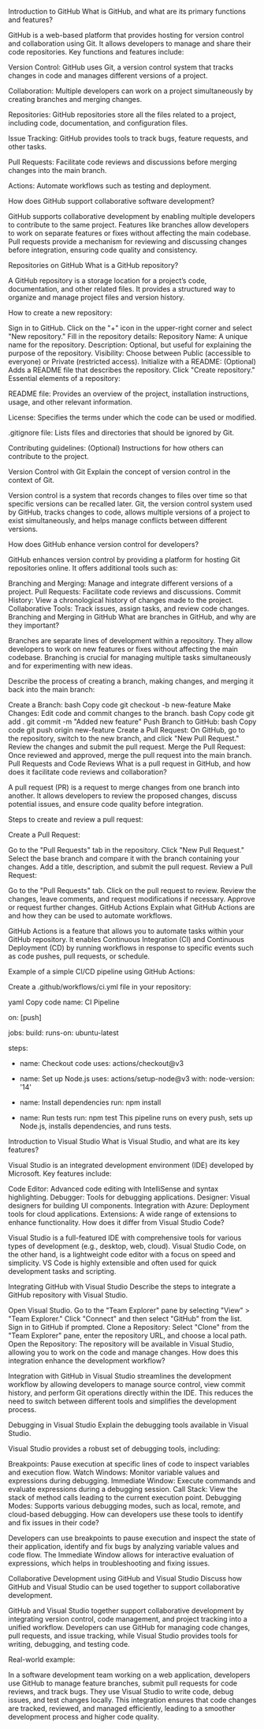 Introduction to GitHub What is GitHub, and what are its primary functions and features?

GitHub is a web-based platform that provides hosting for version control and collaboration using Git. It allows developers to manage and share their code repositories. Key functions and features include:

Version Control: GitHub uses Git, a version control system that tracks changes in code and manages different versions of a project.

Collaboration: Multiple developers can work on a project simultaneously by creating branches and merging changes.

Repositories: GitHub repositories store all the files related to a project, including code, documentation, and configuration files.

Issue Tracking: GitHub provides tools to track bugs, feature requests, and other tasks.

Pull Requests: Facilitate code reviews and discussions before merging changes into the main branch.

Actions: Automate workflows such as testing and deployment.

How does GitHub support collaborative software development?

GitHub supports collaborative development by enabling multiple developers to contribute to the same project. Features like branches allow developers to work on separate features or fixes without affecting the main codebase. Pull requests provide a mechanism for reviewing and discussing changes before integration, ensuring code quality and consistency.

Repositories on GitHub What is a GitHub repository?

A GitHub repository is a storage location for a project’s code, documentation, and other related files. It provides a structured way to organize and manage project files and version history.

How to create a new repository:

Sign in to GitHub. Click on the "+" icon in the upper-right corner and select "New repository." Fill in the repository details: Repository Name: A unique name for the repository. Description: Optional, but useful for explaining the purpose of the repository. Visibility: Choose between Public (accessible to everyone) or Private (restricted access). Initialize with a README: (Optional) Adds a README file that describes the repository. Click "Create repository." Essential elements of a repository:

README file: Provides an overview of the project, installation instructions, usage, and other relevant information.

License: Specifies the terms under which the code can be used or modified.

.gitignore file: Lists files and directories that should be ignored by Git.

Contributing guidelines: (Optional) Instructions for how others can contribute to the project.

Version Control with Git Explain the concept of version control in the context of Git.

Version control is a system that records changes to files over time so that specific versions can be recalled later. Git, the version control system used by GitHub, tracks changes to code, allows multiple versions of a project to exist simultaneously, and helps manage conflicts between different versions.

How does GitHub enhance version control for developers?

GitHub enhances version control by providing a platform for hosting Git repositories online. It offers additional tools such as:

Branching and Merging: Manage and integrate different versions of a project. Pull Requests: Facilitate code reviews and discussions. Commit History: View a chronological history of changes made to the project. Collaborative Tools: Track issues, assign tasks, and review code changes. Branching and Merging in GitHub What are branches in GitHub, and why are they important?

Branches are separate lines of development within a repository. They allow developers to work on new features or fixes without affecting the main codebase. Branching is crucial for managing multiple tasks simultaneously and for experimenting with new ideas.

Describe the process of creating a branch, making changes, and merging it back into the main branch:

Create a Branch: bash Copy code git checkout -b new-feature Make Changes: Edit code and commit changes to the branch. bash Copy code git add . git commit -m "Added new feature" Push Branch to GitHub: bash Copy code git push origin new-feature Create a Pull Request: On GitHub, go to the repository, switch to the new branch, and click "New Pull Request." Review the changes and submit the pull request. Merge the Pull Request: Once reviewed and approved, merge the pull request into the main branch. Pull Requests and Code Reviews What is a pull request in GitHub, and how does it facilitate code reviews and collaboration?

A pull request (PR) is a request to merge changes from one branch into another. It allows developers to review the proposed changes, discuss potential issues, and ensure code quality before integration.

Steps to create and review a pull request:

Create a Pull Request:

Go to the "Pull Requests" tab in the repository. Click "New Pull Request." Select the base branch and compare it with the branch containing your changes. Add a title, description, and submit the pull request. Review a Pull Request:

Go to the "Pull Requests" tab. Click on the pull request to review. Review the changes, leave comments, and request modifications if necessary. Approve or request further changes. GitHub Actions Explain what GitHub Actions are and how they can be used to automate workflows.

GitHub Actions is a feature that allows you to automate tasks within your GitHub repository. It enables Continuous Integration (CI) and Continuous Deployment (CD) by running workflows in response to specific events such as code pushes, pull requests, or schedule.

Example of a simple CI/CD pipeline using GitHub Actions:

Create a .github/workflows/ci.yml file in your repository:

yaml Copy code name: CI Pipeline

on: [push]

jobs: build: runs-on: ubuntu-latest

steps:
  - name: Checkout code
    uses: actions/checkout@v3

  - name: Set up Node.js
    uses: actions/setup-node@v3
    with:
      node-version: '14'

  - name: Install dependencies
    run: npm install

  - name: Run tests
    run: npm test
This pipeline runs on every push, sets up Node.js, installs dependencies, and runs tests.

Introduction to Visual Studio What is Visual Studio, and what are its key features?

Visual Studio is an integrated development environment (IDE) developed by Microsoft. Key features include:

Code Editor: Advanced code editing with IntelliSense and syntax highlighting. Debugger: Tools for debugging applications. Designer: Visual designers for building UI components. Integration with Azure: Deployment tools for cloud applications. Extensions: A wide range of extensions to enhance functionality. How does it differ from Visual Studio Code?

Visual Studio is a full-featured IDE with comprehensive tools for various types of development (e.g., desktop, web, cloud). Visual Studio Code, on the other hand, is a lightweight code editor with a focus on speed and simplicity. VS Code is highly extensible and often used for quick development tasks and scripting.

Integrating GitHub with Visual Studio Describe the steps to integrate a GitHub repository with Visual Studio.

Open Visual Studio. Go to the "Team Explorer" pane by selecting "View" > "Team Explorer." Click "Connect" and then select "GitHub" from the list. Sign in to GitHub if prompted. Clone a Repository: Select "Clone" from the "Team Explorer" pane, enter the repository URL, and choose a local path. Open the Repository: The repository will be available in Visual Studio, allowing you to work on the code and manage changes. How does this integration enhance the development workflow?

Integration with GitHub in Visual Studio streamlines the development workflow by allowing developers to manage source control, view commit history, and perform Git operations directly within the IDE. This reduces the need to switch between different tools and simplifies the development process.

Debugging in Visual Studio Explain the debugging tools available in Visual Studio.

Visual Studio provides a robust set of debugging tools, including:

Breakpoints: Pause execution at specific lines of code to inspect variables and execution flow. Watch Windows: Monitor variable values and expressions during debugging. Immediate Window: Execute commands and evaluate expressions during a debugging session. Call Stack: View the stack of method calls leading to the current execution point. Debugging Modes: Supports various debugging modes, such as local, remote, and cloud-based debugging. How can developers use these tools to identify and fix issues in their code?

Developers can use breakpoints to pause execution and inspect the state of their application, identify and fix bugs by analyzing variable values and code flow. The Immediate Window allows for interactive evaluation of expressions, which helps in troubleshooting and fixing issues.

Collaborative Development using GitHub and Visual Studio Discuss how GitHub and Visual Studio can be used together to support collaborative development.

GitHub and Visual Studio together support collaborative development by integrating version control, code management, and project tracking into a unified workflow. Developers can use GitHub for managing code changes, pull requests, and issue tracking, while Visual Studio provides tools for writing, debugging, and testing code.

Real-world example:

In a software development team working on a web application, developers use GitHub to manage feature branches, submit pull requests for code reviews, and track bugs. They use Visual Studio to write code, debug issues, and test changes locally. This integration ensures that code changes are tracked, reviewed, and managed efficiently, leading to a smoother development process and higher code quality.
